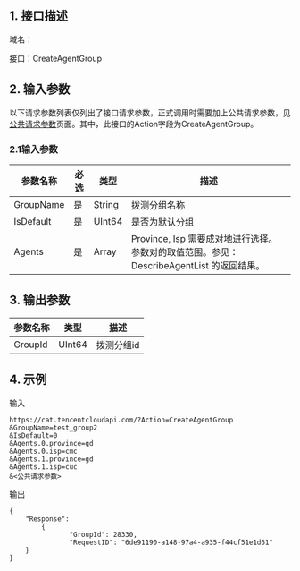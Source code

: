 ## 1. 接口描述

域名：

接口：CreateAgentGroup


## 2. 输入参数

以下请求参数列表仅列出了接口请求参数，正式调用时需要加上公共请求参数，见<a href="/doc/api/405/公共请求参数" title="公共请求参数">公共请求参数</a>页面。其中，此接口的Action字段为CreateAgentGroup。

### 2.1输入参数

| 参数名称             | 必选   | 类型      | 描述                                       |
| ---------------- | ---- | ------ | ---------------------------------------- |
| GroupName        | 是    | String | 拨测分组名称                           |
| IsDefault        | 是    | UInt64    | 是否为默认分组                  |
| Agents| 是    | Array | Province, Isp 需要成对地进行选择。参数对的取值范围。参见：DescribeAgentList 的返回结果。           |

#### 

## 3. 输出参数

| 参数名称    | 类型       | 描述                  |
| ------- | -------- | ------------------- |
| GroupId | UInt64 | 拨测分组id              |


## 4. 示例

输入

```
https://cat.tencentcloudapi.com/?Action=CreateAgentGroup
&GroupName=test_group2
&IsDefault=0
&Agents.0.province=gd
&Agents.0.isp=cmc
&Agents.1.province=gd
&Agents.1.isp=cuc
&<公共请求参数>
```

输出

```
{
	"Response": 
        {	
               "GroupId": 28330,
               "RequestID": "6de91190-a148-97a4-a935-f44cf51e1d61"
	}	
}
```